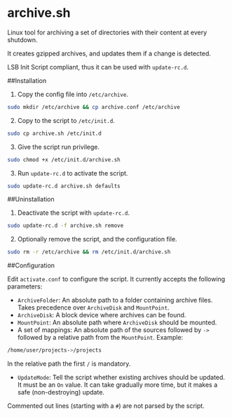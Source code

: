 # archive.sh

Linux tool for archiving a set of directories with their content at every shutdown.

It creates gzipped archives, and updates them if a change is detected.

LSB Init Script compliant, thus it can be used with `update-rc.d`.

##Installation

1. Copy the config file into `/etc/archive`.

``` bash
sudo mkdir /etc/archive && cp archive.conf /etc/archive
```

2. Copy to the script to `/etc/init.d`.

``` bash
sudo cp archive.sh /etc/init.d
```

3. Give the script run privilege.

``` bash
sudo chmod +x /etc/init.d/archive.sh
```

3. Run `update-rc.d` to activate the script.

``` bash
sudo update-rc.d archive.sh defaults
```

##Uninstallation

1. Deactivate the script with `update-rc.d`.

``` bash
sudo update-rc.d -f archive.sh remove
```

2. Optionally remove the script, and the configuration file.

``` bash
sudo rm -r /etc/archive && rm /etc/init.d/archive.sh
```

##Configuration

Edit `activate.conf` to configure the script. It currently accepts the following parameters:

- `ArchiveFolder`: An absolute path to a folder containing archive files. Takes precedence over `ArchiveDisk` and `MountPoint`.
- `ArchiveDisk`: A block device where archives can be found.
- `MountPoint`: An absolute path where `ArchiveDisk` should be mounted.
- A set of mappings: An absolute path of the sources followed by `->` followed by a relative path from the `MountPoint`. Example:
``` bash
/home/user/projects->/projects
```
In the relative path the first `/` is mandatory.
- `UpdateMode`: Tell the script whether existing archives should be updated. It must be an `On` value. It can take gradually more time, but it makes a safe (non-destroying) update.

Commented out lines (starting with a `#`) are not parsed by the script.
